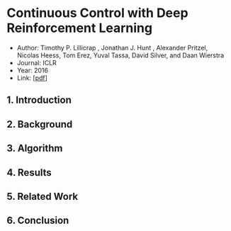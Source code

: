 # Continuous Control with Deep Reinforcement Learning
- Author: Timothy P. Lillicrap , Jonathan J. Hunt , Alexander Pritzel, Nicolas Heess, Tom Erez, Yuval Tassa, David Silver, and Daan Wierstra
- Journal: ICLR
- Year: 2016
- Link: [[pdf](https://arxiv.org/pdf/1509.02971)]

## 1. Introduction

## 2. Background

## 3. Algorithm

## 4. Results

## 5. Related Work

## 6. Conclusion
